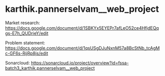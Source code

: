 # karthik.pannerselvam__web_project
Market research: https://docs.google.com/document/d/1SBKYx5EYEPr7afLeO52ce4HfjdEQqgs-E7h_QUDrieY/edit

Problem statement: https://docs.google.com/document/d/1qsUSgDJuNxnM57a8BcStNb_tcAgMc-GF6s-RijRp8js/edit

Sonarcloud: https://sonarcloud.io/project/overview?id=fssa-batch3_karthik.pannerselvam__web_project
